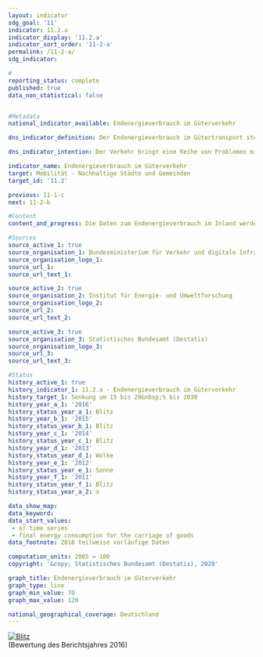 ```yaml
---                   
layout: indicator                   
sdg_goal: '11'                   
indicator: 11.2.a                   
indicator_display: '11.2.a'                   
indicator_sort_order: '11-2-a'                   
permalink: /11-2-a/                   
sdg_indicator:                    

#                   
reporting_status: complete                   
published: true                   
data_non_statistical: false                   


#Metadata                   
national_indicator_available: Endenergieverbrauch im Güterverkehr                   

dns_indicator_definition: Der Endenergieverbrauch im Gütertransport stellt den Energieverbrauch für den Transport von Gütern im Inland in der Binnenschifffahrt, im Eisenbahn- und im Straßengüterverkehr dar.<sub> Text aus dem Indikatorenbericht 2018</sub>                   

dns_indicator_intention: Der Verkehr bringt eine Reihe von Problemen mit sich. So beeinträchtigen etwa Lärm und Luftschadstoffe die Lebensqualität insbesondere in Städten und verkehrsbedingte Emissionen tragen zum Klimawandel bei. Der Ausstoß von schädlichen Treibhausgasen steht in engem Zusammenhang mit der im Verkehr verbrauchten Energie. Daher soll der Endenergieverbrauch im Güterverkehr bis zum Jahr 2030 um 15 bis 20&nbsp;% sinken.<sub> Text aus dem Indikatorenbericht 2018</sub>                   

indicator_name: Endenergieverbrauch im Güterverkehr                   
target: Mobilität - Nachhaltige Städte und Gemeinden                   
target_id: '11.2'                   

previous: 11-1-c                   
next: 11-2-b                   

#Content                    
content_and_progress: Die Daten zum Endenergieverbrauch im Inland werden der Transport Emission Model (TREMOD)- Datenbank des Instituts für Energie- und Umweltforschung entnommen. TREMOD ist ein Modell zur Bewertung von Verkehrsemissionen. Die Daten enthalten die Treibstoffverbräuche innerhalb Deutschlands nach dem sogenannten Verbrauchskonzept, also unabhängig vom Ort der Betankungen. Endenergie bezeichnet dabei den direkt im Verkehr genutzten Teil der Energie, lässt also die Umwandlungsverluste während der Herstellung der Kraftstoffe sowie eventuelle Leitungsverluste unberücksichtigt.<br><br>Die Beförderungsleistungen des Güterverkehrs zur Berechnung des spezifischen Energieverbrauchs in diesem Sektor werden vom Deutschen Institut für Wirtschaftsforschung im Auftrag vom Bundesministerium für Verkehr und digitale Infrastruktur berechnet. Im Straßengüterverkehr werden die Transporte mit Lastkraftwagen über 3,5 Tonnen Nutzlast berücksichtigt. Der Güterverkehr über den Luftweg wird hingegen nicht einbezogen, da er vernachlässigbar gering ist.<br><br>Der Indikator zum Endenergieverbrauch im Güterverkehr bezieht sich definitionsgemäß auf den Verbrauch im Inland. Die Einflüsse der zunehmenden Auslandsverflechtung der deutschen Wirtschaft im Rahmen der Globalisierung werden nur unzureichend wiedergegeben. Dadurch bleiben Verkehrsströme und die damit einhergehenden Energieverbräuche, die durch deutsche Exporte und Importe entstehen, unberücksichtigt.<br><br>Neben dem Energieverbrauch wird ergänzend auch die Energieeffizienz dargestellt, also der Energieverbrauch je Tonnenkilometer. Die Anzahl der Tonnenkilometer gibt Aufschluss darüber, inwieweit sich die Beförderungsintensität, also die Strecke je transportierter Tonne, ändert.<br><br>Der Endenergieverbrauch in der Güterbeförderung ist im Jahr 2016 gegenüber 2005 – entgegen dem angestrebten Ziel der Bundesregierung – um 10,0&nbsp;% angestiegen. Dieser starke Anstieg ist vor allem dem Gütertransport auf der Straße zuzuschreiben. Der Endenergieverbrauch im Straßengüterverkehr hat in diesem Zeitraum um 12,2&nbsp;% zugenommen, während bei der Bahn und der Binnenschifffahrt der Verbrauch deutlich reduziert wurde (– 8,5 bzw. – 17,8&nbsp;%).<br><br>Im gleichen Zeitraum hat sich die Güterbeförderungsleistung um 12,9&nbsp;% erhöht. Bei vergleichbarem Energieverbrauch in den Jahren 2005 und 2016 konnte eine deutliche Effizienzsteigerung um 2,5&nbsp;% in diesem Zeitraum erreicht werden.<br><br>Während der Finanzmarkt- und Wirtschaftskrise von 2009 ist die preisbereinigte Bruttowertschöpfung im Verarbeitenden Gewerbe mit knapp 20&nbsp;% besonders stark zurückgegangen. Dieser starke Einbruch wirkte sich insbesondere auf den Verkehrssektor aus, da dieser unmittelbar auf die Zu- und Abnahme der Warenproduktion reagiert. Die daraus resultierende geringere Auslastung der Transportkapazitäten erklärt den leichten Anstieg des durchschnittlichen Energieverbrauchs je Tonnenkilometer, obwohl der Energieverbrauch insgesamt während der Krisenjahre stark zurückging.<br><br>Neben den eher kurzfristigen Auswirkungen der Finanzmarkt- und Wirtschaftskrise von 2009 beeinflussten im Betrachtungszeitraum 2005 bis 2016 auch langfristige Effekte die Entwicklung des Endenergieverbrauchs im Gütertransport. So hat sich die Anzahl der Fertigungsschritte je Unternehmen verringert, was in der Regel mit einem erhöhten Transportaufkommen verbunden ist, da die Unternehmen verstärkt Vorprodukte von Zulieferern aus dem In- und Ausland beziehen. Darüber hinaus wuchs die durchschnittliche Entfernung zwischen dem Produktionsort der Güter und dem Ort ihrer Verwendung an, was den Transportaufwand zusätzlich steigerte. Diesen Effekten steht ein Wandel der Nachfragestruktur hin zu weniger materialintensiven Gütern gegenüber (z. B. steigende Nachfrage nach Dienstleistungen). Die daraus resultierende Veränderung bei der Zusammensetzung des Güteraufkommens milderte den Anstieg des transportbedingten Energieverbrauchs ab.<sub> Text aus dem Indikatorenbericht 2018</sub>                   

#Sources
source_active_1: true                           
source_organisation_1: Bundesministerium für Verkehr und digitale Infrastruktur (BMVI)                           
source_organisation_logo_1:                            
source_url_1:                            
source_url_text_1:                            

source_active_2: true                           
source_organisation_2: Institut für Energie- und Umweltforschung                           
source_organisation_logo_2:                            
source_url_2:                            
source_url_text_2:                            

source_active_3: true                           
source_organisation_3: Statistisches Bundesamt (Destatis)                           
source_organisation_logo_3:                            
source_url_3:                            
source_url_text_3:                            

#Status                   
history_active_1: true                   
history_indicator_1: 11.2.a - Endenergieverbrauch im Güterverkehr                   
history_target_1: Senkung um 15 bis 20&nbsp;% bis 2030
history_year_a_1: '2016'                           
history_status_year_a_1: Blitz
history_year_b_1: '2015'                           
history_status_year_b_1: Blitz
history_year_c_1: '2014'                           
history_status_year_c_1: Blitz
history_year_d_1: '2013'                           
history_status_year_d_1: Wolke
history_year_e_1: '2012'                           
history_status_year_e_1: Sonne
history_year_f_1: '2011'                           
history_status_year_f_1: Blitz
history_status_year_a_2: x

data_show_map:                    
data_keyword:                    
data_start_values: 
 - a) time series
 - final energy consumption for the carriage of goods                   
data_footnote: 2016 teilweise vorläufige Daten                   

computation_units: 2005 = 100                   
copyright: '&copy; Statistisches Bundesamt (Destatis), 2020'                   

graph_title: Endenergieverbrauch im Güterverkehr                   
graph_type: line                   
graph_min_value: 70                   
graph_max_value: 120                   

national_geographical_coverage: Deutschland                   
---
```

<div>                           
  <div class="my-header">                           
    <a href="https://sustainabledevelopment-deutschland.github.io/status/"><img src="https://g205sdgs.github.io/sdg-indicators/public/Wettersymbole/Blitz.png title="Der Indikator entwickelt sich nicht in die gewünschte Richtung und somit vergrößert sich der Abstand zum Ziel" alt="Blitz" />                           
    </a>                           
  </div>
  <div class="my-header-note">
    <span>(Bewertung des Berichtsjahres 2016)</span>
  </div>                           
</div>